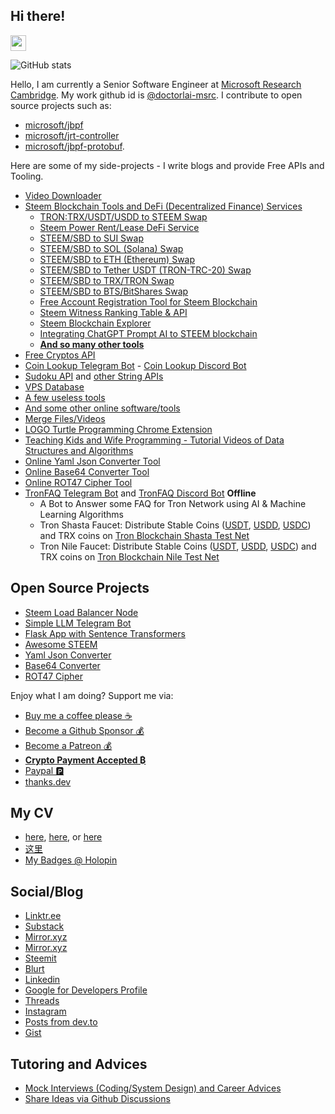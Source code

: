 ## Hi there!

<img src="https://codingnbb.com/images/wavehand.gif" width="25px">

![GitHub stats](https://github-readme-stats.vercel.app/api?username=doctorlai&show_icons=true&theme=transparent)

Hello, I am currently a Senior Software Engineer at [Microsoft Research Cambridge](https://www.microsoft.com/en-us/research/people/zhihualai/). My work github id is [@doctorlai-msrc](https://github.com/doctorlai-msrc). I contribute to open source projects such as:
- [microsoft/jbpf](https://github.com/microsoft/jbpf/pulls?q=is%3Apr%20author%3Adoctorlai-msrc)
- [microsoft/jrt-controller](https://github.com/microsoft/jrt-controller/pulls?q=is%3Apr%20author%3Adoctorlai-msrc)
- [microsoft/jbpf-protobuf](https://github.com/microsoft/jbpf-protobuf/pulls?q=is%3Apr%20author%3Adoctorlai-msrc).

Here are some of my side-projects - I write blogs and provide Free APIs and Tooling.
- [Video Downloader](https://weibomiaopai.com/download-video-parser.php)
- [Steem Blockchain Tools and DeFi (Decentralized Finance) Services](https://steemyy.com)
       <ul>
            <li><a target=_blank href="https://steemyy.com/tron2steem.php">TRON:TRX/USDT/USDD to STEEM Swap</a></li>
            <li><a target=_blank href="https://steemyy.com/rent-sp.php">Steem Power Rent/Lease DeFi Service</a></li>
            <li><a target=_blank href="https://steemyy.com/steem2sui">STEEM/SBD to SUI Swap</a></li>
            <li><a target=_blank href="https://steemyy.com/steem2sol.php">STEEM/SBD to SOL (Solana) Swap</a></li>
            <li><a target=_blank href="https://steemyy.com/steem2eth.php">STEEM/SBD to ETH (Ethereum) Swap</a></li>
            <li><a target=_blank href="https://steemyy.com/steem2usdt.php">STEEM/SBD to Tether USDT (TRON-TRC-20) Swap</a></li>
            <li><a target=_blank href="https://steemyy.com/steem2trx.php">STEEM/SBD to TRX/TRON Swap</a></li>
            <li><a target=_blank href="https://steemyy.com/steem2bts.php">STEEM/SBD to BTS/BitShares Swap</a></li>
            <li><a target=_blank href="https://steemyy.com/reg.php">Free Account Registration Tool for Steem Blockchain</a></li>
            <li><a target=_blank href="https://steemyy.com/witness-ranking">Steem Witness Ranking Table & API</a></li>
            <li><a target=_blank href="https://steemyy.com/block.php">Steem Blockchain Explorer</a></li>
            <li><a target=_blank href="https://helloacm.com/integrating-chatgpt-prompt-ai-to-steem-blockchain/">Integrating ChatGPT Prompt AI to STEEM blockchain</a></li>
            <li><a target=_blank href="https://steemyy.com/list-of-tools.php"><B>And so many other tools</B></a></li>
      </ul>
- [Free Cryptos API](https://steemit.com/witness-category/@justyy/serverless-api-to-query-the-cryptos-and-fiat)
- [Coin Lookup Telegram Bot](https://t.me/CoinLookupBot) - [Coin Lookup Discord Bot](https://discord.com/oauth2/authorize?client_id=417847038697406467&permissions=522304&scope=bot)
- [Sudoku API](https://steemit.com/witness-category/@justyy/made-a-sudoku-api) and [other String APIs](https://str.functionapi.workers.dev/)
- [VPS Database](https://anothervps.com/vps-database/)
- [A few useless tools](https://helloacm.com/tools/)
- [And some other online software/tools](https://steakovercooked.com/Software.Home)
- [Merge Files/Videos](https://slowapi.com/merge-videos/)
- [LOGO Turtle Programming Chrome Extension](https://chrome.google.com/webstore/detail/logo-turtle-graphics/dcoeaobaokbccdcnadncifmconllpihp)
- [Teaching Kids and Wife Programming - Tutorial Videos of Data Structures and Algorithms](https://zhihua-lai.com/teaching/)
- [Online Yaml Json Converter Tool](https://doctorlai.github.io/yaml-json-converter/)
- [Online Base64 Converter Tool](https://doctorlai.github.io/base64-converter/)
- [Online ROT47 Cipher Tool](https://doctorlai.github.io/rot47-converter/)
- [TronFAQ Telegram Bot](https://t.me/TronFAQBot) and [TronFAQ Discord Bot](#) **Offline**
      <ul>
        <li>A Bot to Answer some FAQ for Tron Network using AI & Machine Learning Algorithms</li>
        <li>Tron Shasta Faucet: Distribute Stable Coins (<a rel=nofollow target=_blank href="https://shasta.tronscan.io/#/contract/TG3XXyExBkPp9nzdajDZsozEu4BkaSJozs">USDT</a>, <a rel=nofollow target=_blank href="https://shasta.tronscan.io/#/contract/TVMZYcbjpjaGqmciUjzuRWzANTXfHxrRCs">USDD</a>, <a rel=nofollow target=_blank href="https://shasta.tronscan.io/#/contract/TSdZwNqpHofzP6BsBKGQUWdBeJphLmF6id">USDC</a>) and TRX coins on <a target=_blank rel=nofollow href="https://shasta.tronscan.org/#/address/TSNEe5Tf4rnc9zPMNXfaTF5fZfHDDH8oyW">Tron Blockchain Shasta Test Net</a></li>
        <li>Tron Nile Faucet: Distribute Stable Coins (<a rel=nofollow target=_blank href="https://nile.tronscan.org/#/contract/TXYZopYRdj2D9XRtbG411XZZ3kM5VkAeBf">USDT</a>, <a rel=nofollow target=_blank href="https://nile.tronscan.io/#/contract/TFT7sNiNDGZcqL7z7dwXUPpxrx1Ewk8iGL">USDD</a>, <a rel=nofollow target=_blank href="https://nile.tronscan.io/#/contract/TEMVynQpntMqkPxP6wXTW2K7e4sM3cRmWz">USDC</a>) and TRX coins on <a target=_blank rel=nofollow href="https://nile.tronscan.org/#/address/TSNEe5Tf4rnc9zPMNXfaTF5fZfHDDH8oyW">Tron Blockchain Nile Test Net</a></li>
        </ul>

## Open Source Projects
- [Steem Load Balancer Node](https://github.com/DoctorLai/steem-load-balancer/)
- [Simple LLM Telegram Bot](https://github.com/DoctorLai/llm-telegram-bot)
- [Flask App with Sentence Transformers](https://github.com/DoctorLai/SimilarString)
- [Awesome STEEM](https://github.com/Doctorlai/awesome-steem)
- [Yaml Json Converter](https://github.com/doctorlai/yaml-json-converter)
- [Base64 Converter](https://github.com/doctorlai/base64-converter)
- [ROT47 Cipher](https://github.com/doctorlai/rot47-converter)

Enjoy what I am doing? Support me via:
- [Buy me a coffee please ☕](buymeacoffee.com/y0BtG5R)
- [Become a Github Sponsor 💰](https://github.com/sponsors/DoctorLai)
- [Become a Patreon 💰](https://www.patreon.com/doctorlai)
- **[Crypto Payment Accepted  ₿](https://justyy.com/out/cryptopayment)**
- [Paypal 🅿️](https://justyy.com/out/paypal)
- [thanks.dev](https://thanks.dev/doctorlai)

## My CV
- [here](https://github.com/DoctorLai/resume/blob/main/zhihua-lai-resume-en.md), [here](https://zhihua-lai.com), or [here](https://www.microsoft.com/en-us/research/people/zhihualai/)
- [这里](https://github.com/DoctorLai/resume/blob/main/zhihua-lai-ch.md)
- [My Badges @ Holopin](https://www.holopin.io/@doctorlai#)

## Social/Blog
- [Linktr.ee](https://linktr.ee/doctorlai)
- [Substack](https://doctorlai.substack.com/)
- [Mirror.xyz](https://mirror.xyz/0xa80a14E014C3a10ef50aa5Cd3FE22393181b1749)
- [Mirror.xyz](https://mirror.xyz/0xc40A456843C0Af9dD7df96b142C5DCF43f63Ece6)
- [Steemit](https://steemit.com/@justyy)
- [Blurt](https://steemit.com/@justyy)
- [Linkedin](https://www.linkedin.com/in/doctorlai/)
- [Google for Developers Profile](https://g.dev/doctorlai)
- [Threads](https://threads.net/@doctorlai)
- [Instagram](https://instagram.com/doctorlai)
- [Posts from dev.to](https://zhihua-lai.com/posts/)
- [Gist](https://gist.github.com/doctorlai)

## Tutoring and Advices
- [Mock Interviews (Coding/System Design) and Career Advices](https://buymeacoffee.com/y0btg5r/extras)
- [Share Ideas via Github Discussions](https://github.com/DoctorLai/DoctorLai/discussions)

